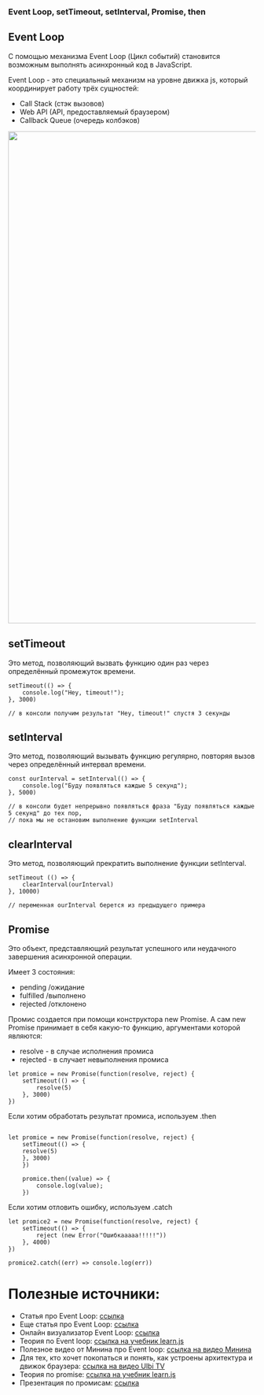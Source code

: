### Event Loop, setTimeout, setInterval, Promise, then

## Event Loop 

С помощью механизма Event Loop (Цикл событий) становится возможным выполнять асинхронный код в JavaScript.  
  
Event Loop - это специальный механизм на уровне движка js, который координирует работу трёх сущностей:   
- Call Stack (стэк вызовов)   
- Web API (API, предоставляемый браузером)  
- Callback Queue (очередь колбэков)    

<img src="https://github.com/ait-tr/cohort24/blob/main/front_end/lesson_13/eventLoop.png" width="1000">

## setTimeout

Это метод, позволяющий вызвать функцию один раз через определённый промежуток времени.  

```
setTimeout(() => {
    console.log("Hey, timeout!");
}, 3000) 

// в консоли получим результат "Hey, timeout!" спустя 3 секунды
```

## setInterval  

Это метод, позволяющий вызывать функцию регулярно, повторяя вызов через определённый интервал времени.  

```
const ourInterval = setInterval(() => {
    console.log("Буду появляться каждые 5 секунд");
}, 5000)

// в консоли будет непрерывно появляться фраза "Буду появляться каждые 5 секунд" до тех пор, 
// пока мы не остановим выполнение функции setInterval
```
## clearInterval

Это метод, позволяющий прекратить выполнение функции setInterval.  

```
setTimeout (() => {
    clearInterval(ourInterval)
}, 10000)

// переменная ourInterval берется из предыдущего примера
```

## Promise

Это объект, представляющий результат успешного или неудачного завершения асинхронной операции.  

Имеет 3 состояния:
- pending /ожидание
- fulfilled /выполнено
- rejected /отклонено

Промис создается при помощи конструктора new Promise. А сам new Promise принимает в себя какую-то функцию, аргументами которой являются:   
- resolve - в случае исполнения промиса
- rejected - в случает невыполнения промиса
```
let promice = new Promise(function(resolve, reject) {
    setTimeout(() => {
        resolve(5)
    }, 3000)
})
```

Если хотим обработать результат промиса, используем .then

```

let promice = new Promise(function(resolve, reject) {
    setTimeout(() => {
    resolve(5)
    }, 3000)
    })
    
    promice.then((value) => {
        console.log(value);
    })
```

Если хотим отловить ошибку, используем .catch

```
let promice2 = new Promise(function(resolve, reject) {
    setTimeout(() => {
        reject (new Error("Ошибкааааа!!!!!"))
    }, 4000)
})

promice2.catch((err) => console.log(err))
```


# Полезные источники:  
- Статья про Event Loop: [ссылка](https://dev.to/lydiahallie/javascript-visualized-event-loop-3dif)
- Еще статья про Event Loop: [ссылка](https://habr.com/ru/articles/461401/)
- Онлайн визуализатор Event Loop: [ссылка](http://latentflip.com/loupe/?code=!!!PGJ1dHRvbj5DbGljayBtZSE8L2J1dHRvbj4%3D)
- Теория по Event loop: [ссылка на учебник learn.js](https://learn.javascript.ru/event-loop)
- Полезное видео от Минина про Event loop: [ссылка на видео Минина](https://www.youtube.com/watch?v=vIZs5tH-HGQ)
- Для тех, кто хочет покопаться и понять, как устроены архитектура и движок браузера: [ссылка на видео Ulbi TV](https://www.youtube.com/watch?v=zDlg64fsQow)
- Теория по promise: [ссылка на учебник learn.js](https://learn.javascript.ru/promise-basics)
- Презентация по промисам: [ссылка](https://github.com/ait-tr/cohort24/blob/main/front_end/lesson_13/promise.pdf)

